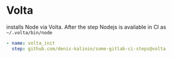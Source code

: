# Volta
installs Node via Volta. After the step Nodejs is available in CI as `~/.volta/bin/node`

```yaml
- name: volta_init
  step: github.com/denis-kalinin/some-gitlab-ci-steps@volta
```
